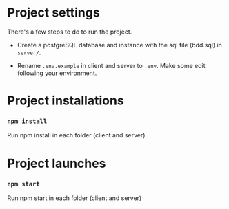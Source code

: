 # Project settings

There's a few steps to do to run the project.

- Create a postgreSQL database and instance with the sql file (bdd.sql) in `server/`.

- Rename `.env.example` in client and server to `.env`. Make some edit following your environment.

# Project installations

### `npm install`

Run npm install in each folder (client and server)

# Project launches

### `npm start`

Run npm start in each folder (client and server)
